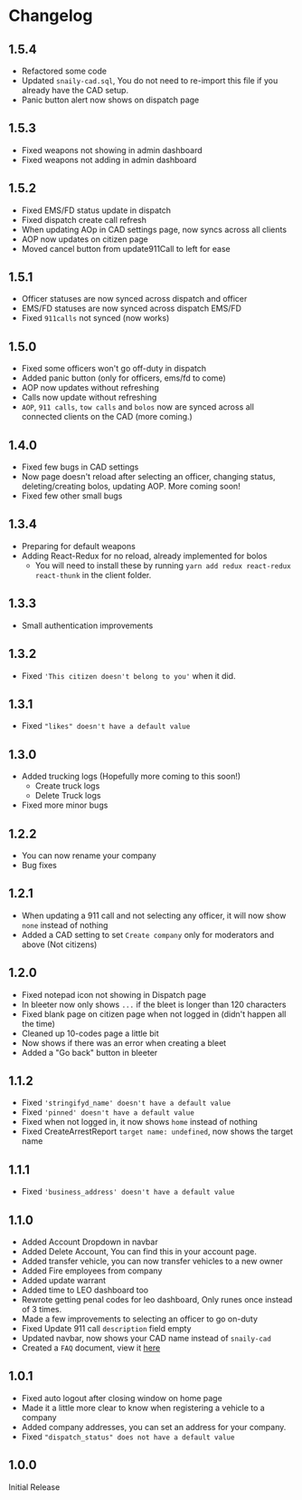# Changelog

## 1.5.4

- Refactored some code
- Updated `snaily-cad.sql`, You do not need to re-import this file if you already have the CAD setup.
- Panic button alert now shows on dispatch page

## 1.5.3

- Fixed weapons not showing in admin dashboard
- Fixed weapons not adding in admin dashboard

## 1.5.2

- Fixed EMS/FD status update in dispatch
- Fixed dispatch create call refresh
- When updating AOp in CAD settings page, now syncs across all clients
- AOP now updates on citizen page
- Moved cancel button from update911Call to left for ease

## 1.5.1

- Officer statuses are now synced across dispatch and officer
- EMS/FD statuses are now synced across dispatch EMS/FD
- Fixed `911calls` not synced (now works)

## 1.5.0

- Fixed some officers won't go off-duty in dispatch
- Added panic button (only for officers, ems/fd to come)
- AOP now updates without refreshing
- Calls now update without refreshing
- `AOP`, `911 calls`, `tow calls` and `bolos` now are synced across all connected clients on the CAD (more coming.)

## 1.4.0

- Fixed few bugs in CAD settings
- Now page doesn't reload after selecting an officer, changing status, deleting/creating bolos, updating AOP. More coming soon!
- Fixed few other small bugs

## 1.3.4

- Preparing for default weapons
- Adding React-Redux for no reload, already implemented for bolos
  - You will need to install these by running `yarn add redux react-redux react-thunk` in the client folder.

## 1.3.3

- Small authentication improvements

## 1.3.2

- Fixed `'This citizen doesn't belong to you'` when it did.

## 1.3.1

- Fixed `"likes" doesn't have a default value`

## 1.3.0

- Added trucking logs (Hopefully more coming to this soon!)
  - Create truck logs
  - Delete Truck logs
- Fixed more minor bugs

## 1.2.2

- You can now rename your company
- Bug fixes

## 1.2.1

- When updating a 911 call and not selecting any officer, it will now show `none` instead of nothing
- Added a CAD setting to set `Create company` only for moderators and above (Not citizens)

## 1.2.0

- Fixed notepad icon not showing in Dispatch page
- In bleeter now only shows `...` if the bleet is longer than 120 characters
- Fixed blank page on citizen page when not logged in (didn't happen all the time)
- Cleaned up 10-codes page a little bit
- Now shows if there was an error when creating a bleet
- Added a "Go back" button in bleeter

## 1.1.2

- Fixed `'stringifyd_name' doesn't have a default value`
- Fixed `'pinned' doesn't have a default value`
- Fixed when not logged in, it now shows `home` instead of nothing
- Fixed CreateArrestReport `target name: undefined`, now shows the target name

## 1.1.1

- Fixed `'business_address' doesn't have a default value`

## 1.1.0

- Added Account Dropdown in navbar
- Added Delete Account, You can find this in your account page.
- Added transfer vehicle, you can now transfer vehicles to a new owner
- Added Fire employees from company
- Added update warrant
- Added time to LEO dashboard too
- Rewrote getting penal codes for leo dashboard, Only runes once instead of 3 times.
- Made a few improvements to selecting an officer to go on-duty
- Fixed Update 911 call `description` field empty
- Updated navbar, now shows your CAD name instead of `snaily-cad`
- Created a `FAQ` document, view it [here](./FAQ.md)

## 1.0.1

- Fixed auto logout after closing window on home page
- Made it a little more clear to know when registering a vehicle to a company
- Added company addresses, you can set an address for your company.
- Fixed `"dispatch_status" does not have a default value`

## 1.0.0

Initial Release
